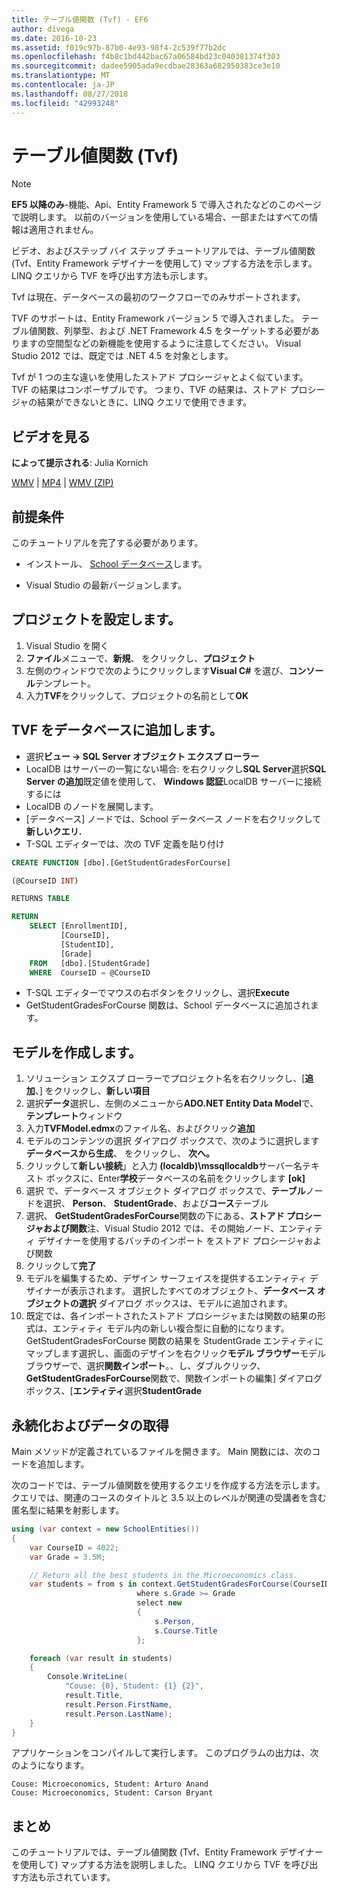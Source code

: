 ```yaml
---
title: テーブル値関数 (Tvf) - EF6
author: divega
ms.date: 2016-10-23
ms.assetid: f019c97b-87b0-4e93-98f4-2c539f77b2dc
ms.openlocfilehash: f4b8c1bd442bac67a06584bd23c040381374f303
ms.sourcegitcommit: dadee5905ada9ecdbae28363a682950383ce3e10
ms.translationtype: MT
ms.contentlocale: ja-JP
ms.lasthandoff: 08/27/2018
ms.locfileid: "42993248"
---
```

# <a name="table-valued-functions-tvfs"></a>テーブル値関数 (Tvf)
> [!NOTE]
> **EF5 以降のみ**-機能、Api、Entity Framework 5 で導入されたなどのこのページで説明します。 以前のバージョンを使用している場合、一部またはすべての情報は適用されません。

ビデオ、およびステップ バイ ステップ チュートリアルでは、テーブル値関数 (Tvf、Entity Framework デザイナーを使用して) マップする方法を示します。 LINQ クエリから TVF を呼び出す方法も示します。

Tvf は現在、データベースの最初のワークフローでのみサポートされます。

TVF のサポートは、Entity Framework バージョン 5 で導入されました。 テーブル値関数、列挙型、および .NET Framework 4.5 をターゲットする必要がありますの空間型などの新機能を使用するように注意してください。 Visual Studio 2012 では、既定では .NET 4.5 を対象とします。

Tvf が 1 つの主な違いを使用したストアド プロシージャとよく似ています。 TVF の結果はコンポーザブルです。 つまり、TVF の結果は、ストアド プロシージャの結果ができないときに、LINQ クエリで使用できます。

## <a name="watch-the-video"></a>ビデオを見る

**によって提示される**: Julia Kornich

[WMV](http://download.microsoft.com/download/6/0/A/60A6E474-5EF3-4E1E-B9EA-F51D2DDB446A/HDI-ITPro-MSDN-winvideo-tvf.wmv) | [MP4](http://download.microsoft.com/download/6/0/A/60A6E474-5EF3-4E1E-B9EA-F51D2DDB446A/HDI-ITPro-MSDN-mp4video-tvf.m4v) | [WMV (ZIP)](http://download.microsoft.com/download/6/0/A/60A6E474-5EF3-4E1E-B9EA-F51D2DDB446A/HDI-ITPro-MSDN-winvideo-tvf.zip)

## <a name="pre-requisites"></a>前提条件

このチュートリアルを完了する必要があります。

- インストール、 [School データベース](~/ef6/resources/school-database.md)します。

- Visual Studio の最新バージョンします。

## <a name="set-up-the-project"></a>プロジェクトを設定します。

1.  Visual Studio を開く
2.  **ファイル**メニューで、**新規**、 をクリックし、**プロジェクト**
3.  左側のウィンドウで次のようにクリックします**Visual C\#** を選び、**コンソール**テンプレート。
4.  入力**TVF**をクリックして、プロジェクトの名前として**OK**

## <a name="add-a-tvf-to-the-database"></a>TVF をデータベースに追加します。

-   選択**ビュー -&gt; SQL Server オブジェクト エクスプ ローラー**
-   LocalDB はサーバーの一覧にない場合: を右クリックし**SQL Server**選択**SQL Server の追加**既定値を使用して、 **Windows 認証**LocalDB サーバーに接続するには
-   LocalDB のノードを展開します。
-   [データベース] ノードでは、School データベース ノードを右クリックして**新しいクエリ.**
-   T-SQL エディターでは、次の TVF 定義を貼り付け

``` SQL
CREATE FUNCTION [dbo].[GetStudentGradesForCourse]

(@CourseID INT)

RETURNS TABLE

RETURN
    SELECT [EnrollmentID],
           [CourseID],
           [StudentID],
           [Grade]
    FROM   [dbo].[StudentGrade]
    WHERE  CourseID = @CourseID
```

-   T-SQL エディターでマウスの右ボタンをクリックし、選択**Execute**
-   GetStudentGradesForCourse 関数は、School データベースに追加されます。

 

## <a name="create-a-model"></a>モデルを作成します。

1.  ソリューション エクスプ ローラーでプロジェクト名を右クリックし、[**追加**、] をクリックし、**新しい項目**
2.  選択**データ**選択し、左側のメニューから**ADO.NET Entity Data Model**で、**テンプレート**ウィンドウ
3.  入力**TVFModel.edmx**のファイル名、およびクリック**追加**
4.  モデルのコンテンツの選択 ダイアログ ボックスで、次のように選択します**データベースから生成**、 をクリックし、 **次へ。**
5.  クリックして**新しい接続**」と入力 **(localdb)\\mssqllocaldb**サーバー名テキスト ボックスに、Enter**学校**データベースの名前をクリックします **[ok]**
6.  選択 で、データベース オブジェクト ダイアログ ボックスで、**テーブル**ノードを選択、 **Person**、 **StudentGrade**、および**コース**テーブル
7.  選択、 **GetStudentGradesForCourse**関数の下にある、**ストアド プロシージャおよび関数**注、Visual Studio 2012 では、その開始ノード、エンティティ デザイナーを使用するバッチのインポート をストアド プロシージャおよび関数
8.  クリックして**完了**
9.  モデルを編集するため、デザイン サーフェイスを提供するエンティティ デザイナーが表示されます。 選択したすべてのオブジェクト、**データベース オブジェクトの選択** ダイアログ ボックスは、モデルに追加されます。
10. 既定では、各インポートされたストアド プロシージャまたは関数の結果の形式は、エンティティ モデル内の新しい複合型に自動的になります。 GetStudentGradesForCourse 関数の結果を StudentGrade エンティティにマップします選択し、画面のデザインを右クリック**モデル ブラウザー**モデル ブラウザーで、選択**関数インポート**。、し、ダブルクリック、 **GetStudentGradesForCourse**関数で、関数インポートの編集] ダイアログ ボックス、[**エンティティ**選択**StudentGrade**

## <a name="persist-and-retrieve-data"></a>永続化およびデータの取得

Main メソッドが定義されているファイルを開きます。 Main 関数には、次のコードを追加します。

次のコードでは、テーブル値関数を使用するクエリを作成する方法を示します。 クエリでは、関連のコースのタイトルと 3.5 以上のレベルが関連の受講者を含む匿名型に結果を射影します。

``` csharp
using (var context = new SchoolEntities())
{
    var CourseID = 4022;
    var Grade = 3.5M;

    // Return all the best students in the Microeconomics class.
    var students = from s in context.GetStudentGradesForCourse(CourseID)
                            where s.Grade >= Grade
                            select new
                            {
                                s.Person,
                                s.Course.Title
                            };

    foreach (var result in students)
    {
        Console.WriteLine(
            "Couse: {0}, Student: {1} {2}",
            result.Title,  
            result.Person.FirstName,  
            result.Person.LastName);
    }
}
```

アプリケーションをコンパイルして実行します。 このプログラムの出力は、次のようになります。

```
Couse: Microeconomics, Student: Arturo Anand
Couse: Microeconomics, Student: Carson Bryant
```

## <a name="summary"></a>まとめ

このチュートリアルでは、テーブル値関数 (Tvf、Entity Framework デザイナーを使用して) マップする方法を説明しました。 LINQ クエリから TVF を呼び出す方法も示されています。
